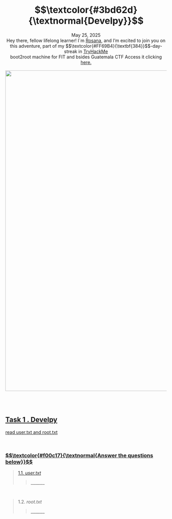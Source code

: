 <h1 align="center"> $$\textcolor{#3bd62d}{\textnormal{Develpy}}$$</h1>
<p align="center">May 25, 2025<br> Hey there, fellow lifelong learner! I´m <a href="https://www.linkedin.com/in/rosanafssantos/">Rosana</a>, and I’m excited to join you on this adventure, part of my $$\textcolor{#FF69B4}{\textbf{384}}$$-day-streak in  <a href="https://tryhackme.com">TryHackMe</a><br>
boot2root machine for FIT and bsides Guatemala CTF Access it clicking <a href="https://tryhackme.com/room/bsidesgtdevelpy"</a>here.<br><br>
<img width="1000px" src=""></p>

<br>
<br>


<h2>Task 1 . Develpy</h2>
<p>read user.txt and root.txt</p>

<br>

<h3 align="left"> $$\textcolor{#f00c17}{\textnormal{Answer the questions below}}$$ </h3>


> 1.1. <em>user.txt</em><br><a id='1.1'></a>
>> <strong><code>______</code></strong><br>
<p></p>

<br>

> 1.2. <em>root.txt</em><br><a id='1.2'></a>
>> <strong><code>______</code></strong><br>
<p></p>

<br>

<br>

```bash

```

<br>
